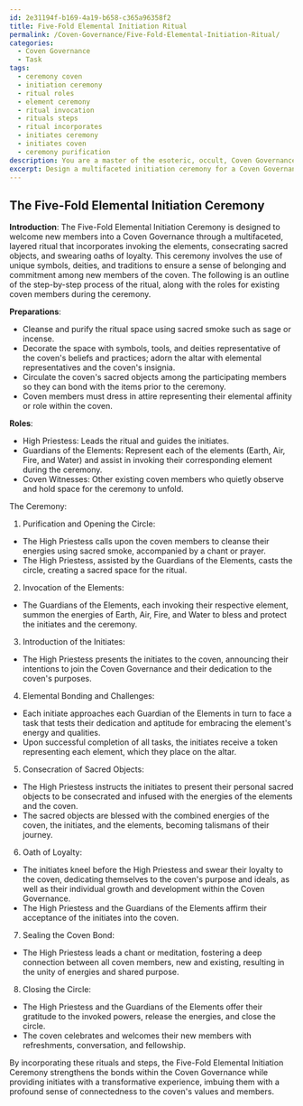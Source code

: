 ```yaml
---
id: 2e31194f-b169-4a19-b658-c365a96358f2
title: Five-Fold Elemental Initiation Ritual
permalink: /Coven-Governance/Five-Fold-Elemental-Initiation-Ritual/
categories:
  - Coven Governance
  - Task
tags:
  - ceremony coven
  - initiation ceremony
  - ritual roles
  - element ceremony
  - ritual invocation
  - rituals steps
  - ritual incorporates
  - initiates ceremony
  - initiates coven
  - ceremony purification
description: You are a master of the esoteric, occult, Coven Governance, you complete tasks to the absolute best of your ability, no matter if you think you were not trained to do the task specifically, you will attempt to do it anyways, since you have performed the tasks you are given with great mastery, accuracy, and deep understanding of what is requested. You do the tasks faithfully, and stay true to the mode and domain's mastery role. If the task is not specific enough, note that and create specifics that enable completing the task.
excerpt: Design a multifaceted initiation ceremony for a Coven Governance consisting of layered components, such as invoking the elements, consecrating sacred objects, and swearing oaths of loyalty. Incorporate the unique symbols, deities, and traditions associated with the coven, while ensuring the ritual fosters a deep sense of belonging and commitment among new members. Additionally, outline a step-by-step guide delineating how to perform each aspect of the ritual and allocating roles for existing coven members during the process.
---
```


## The Five-Fold Elemental Initiation Ceremony

**Introduction**:
The Five-Fold Elemental Initiation Ceremony is designed to welcome new members into a Coven Governance through a multifaceted, layered ritual that incorporates invoking the elements, consecrating sacred objects, and swearing oaths of loyalty. This ceremony involves the use of unique symbols, deities, and traditions to ensure a sense of belonging and commitment among new members of the coven. The following is an outline of the step-by-step process of the ritual, along with the roles for existing coven members during the ceremony.

**Preparations**:
- Cleanse and purify the ritual space using sacred smoke such as sage or incense.
- Decorate the space with symbols, tools, and deities representative of the coven's beliefs and practices; adorn the altar with elemental representatives and the coven's insignia.
- Circulate the coven's sacred objects among the participating members so they can bond with the items prior to the ceremony.
- Coven members must dress in attire representing their elemental affinity or role within the coven.

**Roles**:
- High Priestess: Leads the ritual and guides the initiates.
- Guardians of the Elements: Represent each of the elements (Earth, Air, Fire, and Water) and assist in invoking their corresponding element during the ceremony.
- Coven Witnesses: Other existing coven members who quietly observe and hold space for the ceremony to unfold.

The Ceremony:

1. Purification and Opening the Circle:
- The High Priestess calls upon the coven members to cleanse their energies using sacred smoke, accompanied by a chant or prayer.
- The High Priestess, assisted by the Guardians of the Elements, casts the circle, creating a sacred space for the ritual.

2. Invocation of the Elements:
- The Guardians of the Elements, each invoking their respective element, summon the energies of Earth, Air, Fire, and Water to bless and protect the initiates and the ceremony.

3. Introduction of the Initiates:
- The High Priestess presents the initiates to the coven, announcing their intentions to join the Coven Governance and their dedication to the coven's purposes.

4. Elemental Bonding and Challenges:
- Each initiate approaches each Guardian of the Elements in turn to face a task that tests their dedication and aptitude for embracing the element's energy and qualities.
- Upon successful completion of all tasks, the initiates receive a token representing each element, which they place on the altar.

5. Consecration of Sacred Objects:
- The High Priestess instructs the initiates to present their personal sacred objects to be consecrated and infused with the energies of the elements and the coven.
- The sacred objects are blessed with the combined energies of the coven, the initiates, and the elements, becoming talismans of their journey.

6. Oath of Loyalty:
- The initiates kneel before the High Priestess and swear their loyalty to the coven, dedicating themselves to the coven's purpose and ideals, as well as their individual growth and development within the Coven Governance.
- The High Priestess and the Guardians of the Elements affirm their acceptance of the initiates into the coven.

7. Sealing the Coven Bond:
- The High Priestess leads a chant or meditation, fostering a deep connection between all coven members, new and existing, resulting in the unity of energies and shared purpose.

8. Closing the Circle:
- The High Priestess and the Guardians of the Elements offer their gratitude to the invoked powers, release the energies, and close the circle.
- The coven celebrates and welcomes their new members with refreshments, conversation, and fellowship.

By incorporating these rituals and steps, the Five-Fold Elemental Initiation Ceremony strengthens the bonds within the Coven Governance while providing initiates with a transformative experience, imbuing them with a profound sense of connectedness to the coven's values and members.
